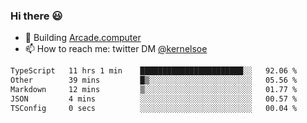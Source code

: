 ### Hi there 😃

- 🔨 Building [Arcade.computer](https://arcade.computer)
- 📫 How to reach me: twitter DM [@kernelsoe](https://twitter.com/kernelsoe)

<!--START_SECTION:waka-->

```txt
TypeScript   11 hrs 1 min    ███████████████████████░░   92.06 %
Other        39 mins         █▒░░░░░░░░░░░░░░░░░░░░░░░   05.56 %
Markdown     12 mins         ▒░░░░░░░░░░░░░░░░░░░░░░░░   01.77 %
JSON         4 mins          ░░░░░░░░░░░░░░░░░░░░░░░░░   00.57 %
TSConfig     0 secs          ░░░░░░░░░░░░░░░░░░░░░░░░░   00.04 %
```

<!--END_SECTION:waka-->
